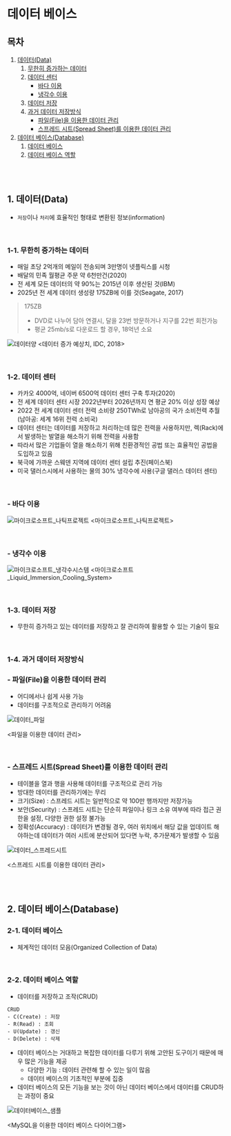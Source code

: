 # 데이터 베이스

## 목차

1. [데이터(Data)](#1-데이터data)
    1. [무한히 증가하는 데이터](#1-1-무한히-증가하는-데이터)
    2. [데이터 센터](#1-2-데이터-센터)
        - [바다 이용](#바다-이용)
        - [냉각수 이용](#냉각수-이용)
    3. [데이터 저장](#1-3-데이터-저장)
    4. [과거 데이터 저장방식](#1-4-과거-데이터-저장방식)
        - [파일(File)을 이용한 데이터 관리](#파일file을-이용한-데이터-관리)
        - [스프레드 시트(Spread Sheet)를 이용한 데이터 관리](#스프레드-시트spread-sheet를-이용한-데이터-관리)
2. [데이터 베이스(Database)](#2-데이터-베이스database)
    1. [데이터 베이스](#2-1-데이터-베이스)
    2. [데이터 베이스 역할](#2-2-데이터-베이스-역할)

<br>
<br>

## 1. 데이터(Data)

-   `저장`이나 `처리`에 효율적인 형태로 변환된 정보(information)

<br>

### 1-1. 무한히 증가하는 데이터

-   매일 초당 2억개의 메일이 전송되며 3만명이 넷플릭스를 시청
-   배달의 민족 월평균 주문 약 6천만건(2020)
-   전 세계 모든 데이터의 약 90%는 2015년 이후 생산된 것(IBM)
-   2025년 전 세계 데이터 생성량 175ZB에 이를 것(Seagate, 2017)

> 175ZB
>
> -   DVD로 나누어 담아 연결시, 달을 23번 방문하거나 지구를 22번 회전가능
> -   평균 25mb/s로 다운로드 할 경우, 18억년 소요

![데이터양](../img/DB_data.jpg)
<데이터 증가 예상치, IDC, 2018>

<br>

### 1-2. 데이터 센터

-   카카오 4000억, 네이버 6500억 데이터 센터 구축 투자(2020)
-   전 세계 데이터 센터 시장 2022년부터 2026년까지 연 평균 20% 이상 성장 예상
-   2022 전 세계 데이터 센터 전력 소비량 250TWh로 남아공의 국가 소비전력 추월(남아공: 세계 16위 전력 소비국)
-   데이터 센터는 데이터를 저장하고 처리하는데 많은 전력을 사용하지만, 렉(Rack)에서 발생하는 발열을 해소하기 위해 전력을 사용함
-   따라서 많은 기업들이 열을 해소하기 위해 친환경적인 공법 또는 효율적인 공법을 도입하고 있음
-   북극에 가까운 스웨덴 지역에 데이터 센터 설립 추진(페이스북)
-   미국 댈러스시에서 사용하는 물의 30% 냉각수에 사용(구글 댈러스 데이터 센터)

<br>

### - 바다 이용

![마이크로소프트_나틱프로젝트](../img/DB_microsoft_project_natick.jpg)
<마이크로소프트\_나틱프로젝트>

<br>

### - 냉각수 이용

![마이크로소프트_냉각수시스템](../img/DB_microsoft_liquid_cooling_system.jpg)
<마이크로소프트\_Liquid_Immersion_Cooling_System>

<br>

### 1-3. 데이터 저장

-   무한히 증가하고 있는 데이터를 저장하고 잘 관리하여 활용할 수 있는 기술이 필요

<br>

### 1-4. 과거 데이터 저장방식

### - 파일(File)을 이용한 데이터 관리

-   어디에서나 쉽게 사용 가능
-   데이터를 구조적으로 관리하기 어려움

![데이터_파일](../img/DB_file.png)

<파일을 이용한 데이터 관리>

<br>

### - 스프레드 시트(Spread Sheet)를 이용한 데이터 관리

-   테이블을 열과 행을 사용해 데이터를 구조적으로 관리 가능
-   방대한 데이터를 관리하기에는 무리
-   크기(Size) : 스프레드 시트는 일반적으로 약 100만 행까지만 저장가능
-   보안(Security) : 스프레드 시트는 단순히 파일이나 링크 소유 여부에 따라 접근 권한을 설정, 다양한 권한 설정 불가능
-   정확성(Accuracy) : 데이터가 변경될 경우, 여러 위치에서 해당 값을 업데이트 해야하는데 데이터가 여러 시트에 분산되어 있다면 누락, 추가문제가 발생할 수 있음

![데이터_스프레드시트](../img/DB_spread_sheet.png)

<스프레드 시트를 이용한 데이터 관리>

<br>
<br>

## 2. 데이터 베이스(Database)

### 2-1. 데이터 베이스

-   체계적인 데이터 모음(Organized Collection of Data)

<br>

### 2-2. 데이터 베이스 역할

-   데이터를 저장하고 조작(CRUD)

```
CRUD
- C(Create) : 저장
- R(Read) : 조회
- U(Update) : 갱신
- D(Delete) : 삭제
```

-   데이터 베이스는 거대하고 복잡한 데이터를 다루기 위해 고안된 도구이기 때문에 매우 많은 기능을 제공
    -   다양한 기능 : 데이터 관련해 할 수 있는 일이 많음
    -   데이터 베이스의 기초적인 부분에 집중
-   데이터 베이스의 모든 기능을 보는 것이 아닌 데이터 베이스에서 데이터를 CRUD하는 과정이 중요

![데이터베이스_샘플](../img/DB_database_sample.png)

<MySQL을 이용한 데이터 베이스 다이어그램>
